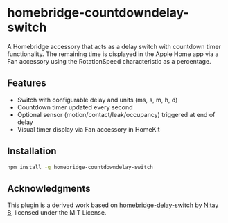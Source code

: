 # homebridge-countdowndelay-switch

A Homebridge accessory that acts as a delay switch with countdown timer functionality. The remaining time is displayed in the Apple Home app via a Fan accessory using the RotationSpeed characteristic as a percentage.

## Features

- Switch with configurable delay and units (ms, s, m, h, d)
- Countdown timer updated every second
- Optional sensor (motion/contact/leak/occupancy) triggered at end of delay
- Visual timer display via Fan accessory in HomeKit

## Installation

```bash
npm install -g homebridge-countdowndelay-switch
```

## Acknowledgments

This plugin is a derived work based on [homebridge-delay-switch](https://github.com/nitaybz/homebridge-delay-switch) by [Nitay B](https://github.com/nitaybz), licensed under the MIT License.
